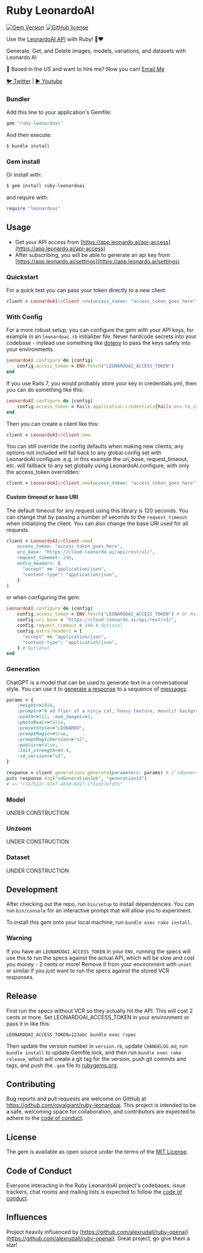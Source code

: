 # Ruby LeonardoAI

[![Gem Version](https://badge.fury.io/rb/ruby-openai.svg)](https://badge.fury.io/rb/ruby-leonardoai)
[![GitHub license](https://img.shields.io/badge/license-MIT-blue.svg)](https://github.com/royalgiant/ruby-leonardoai/blob/main/LICENSE.txt)

Use the [LeonardoAI API](https://docs.leonardo.ai/reference/getuserself) with Ruby! 🤖❤️

Generate, Get, and Delete images, models, variations, and datasets with Leonardo AI

🚢 Based in the US and want to hire me? Now you can! [Email Me](mailto:donaldlee50@gmail.com)

[🐦 Twitter](https://twitter.com/donaldlee50) | [▶️ Youtube](https://youtube.com/c/donaldleecrypto) 

### Bundler

Add this line to your application's Gemfile:

```ruby
gem "ruby-leonardoai"
```

And then execute:

```bash
$ bundle install
```

### Gem install

Or install with:

```bash
$ gem install ruby-leonardoai
```

and require with:

```ruby
require "leonardoai"
```

## Usage

- Get your API access from [https://app.leonardo.ai/api-access](https://app.leonardo.ai/api-access)
- After subscribing, you will be able to generate an api key from [https://app.leonardo.ai/settings](https://app.leonardo.ai/settings)

### Quickstart

For a quick test you can pass your token directly to a new client:

```ruby
client = LeonardoAI::Client.new(access_token: "access_token_goes_here")
```

### With Config

For a more robust setup, you can configure the gem with your API keys, for example in an `leonardoai.rb` initializer file. Never hardcode secrets into your codebase - instead use something like [dotenv](https://github.com/motdotla/dotenv) to pass the keys safely into your environments.

```ruby
LeonardoAI.configure do |config|
    config.access_token = ENV.fetch("LEONARDOAI_ACCESS_TOKEN")
end
```
If you use Rails 7, you would probably store your key in credentials.yml, then you can do something like this:
```ruby
LeonardoAI.configure do |config|
    config.access_token = Rails.application.credentials[Rails.env.to_sym].dig(:leonardoai, :api_key)
end
```

Then you can create a client like this:

```ruby
client = LeonardoAI::Client.new
```

You can still override the config defaults when making new clients; any options not included will fall back to any global config set with LeonardoAI.configure. e.g. in this example the uri_base, request_timeout, etc. will fallback to any set globally using LeonardoAI.configure, with only the access_token overridden:

```ruby
client = LeonardoAI::Client.new(access_token: "access_token_goes_here")
```

#### Custom timeout or base URI

The default timeout for any request using this library is 120 seconds. You can change that by passing a number of seconds to the `request_timeout` when initializing the client. You can also change the base URI used for all requests.

```ruby
client = LeonardoAI::Client.new(
    access_token: "access_token_goes_here",
    uri_base: "https://cloud.leonardo.ai/api/rest/v1/",
    request_timeout: 240,
    extra_headers: {
      "accept" => "application/json",
      "content-type": "application/json",
    }
)
```

or when configuring the gem:

```ruby
LeonardoAI.configure do |config|
    config.access_token = ENV.fetch("LEONARDOAI_ACCESS_TOKEN") # Or Rails.application.credentials[Rails.env.to_sym].dig(:leonardoai, :api_key) for Rails 7
    config.uri_base = "https://cloud.leonardo.ai/api/rest/v1/",
    config.request_timeout = 240 # Optional
    config.extra_headers = {
      "accept" => "application/json",
      "content-type": "application/json",
    } # Optional
end
```

### Generation

ChatGPT is a model that can be used to generate text in a conversational style. You can use it to [generate a response](https://platform.openai.com/docs/api-reference/chat/create) to a sequence of [messages](https://platform.openai.com/docs/guides/chat/introduction):

```ruby
params = {
    :height=>1024, 
    :prompt=>"A ad flyer of a ninja cat, heavy texture, moonlit background, circle design, tshirt design, pen and ink style", 
    :width=>512, :num_images=>1, 
    :photoReal=>false, 
    :presetStyle=>"LEONARDO", 
    :promptMagic=>true, 
    :promptMagicVersion=>"v2", 
    :public=>false, 
    :init_strength=>0.4, 
    :sd_version=>"v2", 
}

response = client.generations.generate(parameters: params) # {"sdGenerationJob"=>{"generationId"=>"c747522c-91e7-4830-8d1f-1f1ed37efd35"}}
puts response.dig("sdGenerationJob", "generationId")
# => "c747522c-91e7-4830-8d1f-1f1ed37efd35"
```

### Model
UNDER CONSTRUCTION

### Unzoom
UNDER CONSTRUCTION

### Dataset
UNDER CONSTRUCTION

## Development

After checking out the repo, run `bin/setup` to install dependencies. You can run `bin/console` for an interactive prompt that will allow you to experiment.

To install this gem onto your local machine, run `bundle exec rake install`.

### Warning

If you have an `LEONARDOAI_ACCESS_TOKEN` in your `ENV`, running the specs will use this to run the specs against the actual API, which will be slow and cost you money - 2 cents or more! Remove it from your environment with `unset` or similar if you just want to run the specs against the stored VCR responses.

## Release

First run the specs without VCR so they actually hit the API. This will cost 2 cents or more. Set LEONARDOAI_ACCESS_TOKEN in your environment or pass it in like this:

```
LEONARDOAI_ACCESS_TOKEN=123abc bundle exec rspec
```

Then update the version number in `version.rb`, update `CHANGELOG.md`, run `bundle install` to update Gemfile.lock, and then run `bundle exec rake release`, which will create a git tag for the version, push git commits and tags, and push the `.gem` file to [rubygems.org](https://rubygems.org).

## Contributing

Bug reports and pull requests are welcome on GitHub at <https://github.com/royalgiant/ruby-leonardoai>. This project is intended to be a safe, welcoming space for collaboration, and contributors are expected to adhere to the [code of conduct](https://github.com/royalgiant/ruby-leonardoai/blob/main/CODE_OF_CONDUCT.md).

## License

The gem is available as open source under the terms of the [MIT License](https://opensource.org/licenses/MIT).

## Code of Conduct

Everyone interacting in the Ruby LeonardoAI project's codebases, issue trackers, chat rooms and mailing lists is expected to follow the [code of conduct](https://github.com/royalgiant/ruby-leonardoai/blob/main/CODE_OF_CONDUCT.md).

## Influences
Project heavily influenced by [https://github.com/alexrudall/ruby-openai](https://github.com/alexrudall/ruby-openai). Great project, go give them a star!